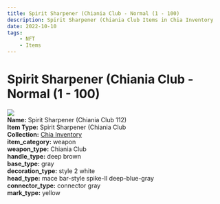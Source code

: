 ```yaml
---
title: Spirit Sharpener (Chiania Club - Normal (1 - 100)
description: Spirit Sharpener (Chiania Club Items in Chia Inventory
date: 2022-10-10
tags:
    - NFT
    - Items
---
```


# Spirit Sharpener (Chiania Club - Normal (1 - 100)
<div class="item_thumbnail">
<img loading="lazy" src="https://bafybeigp6t3mrhxbxi4djgdyhgckepflzi7czkcxkro3b6kpxnsgihnm5m.ipfs.nftstorage.link/112.gif"><br/>
<div><strong>Name:</strong> Spirit Sharpener (Chiania Club 112)</div>
<div><strong>Item Type:</strong> Spirit Sharpener (Chiania Club</div>
<div><strong>Collection:</strong> <a href="https://www.spacescan.io/xch/nft/collection/col1ucr852c8uzgemuashmz65kmnt2nn4wuhecevrwhtkk72ukfc5c7s6wn3sj">Chia Inventory</a></div>
<div><strong>item_category:</strong> weapon</div>
<div><strong>weapon_type:</strong> Chiania Club</div>
<div><strong>handle_type:</strong> deep brown</div>
<div><strong>base_type:</strong> gray</div>
<div><strong>decoration_type:</strong> style 2 white</div>
<div><strong>head_type:</strong> mace bar-style spike-II deep-blue-gray</div>
<div><strong>connector_type:</strong> connector gray</div>
<div><strong>mark_type:</strong> yellow</div>
</div>

